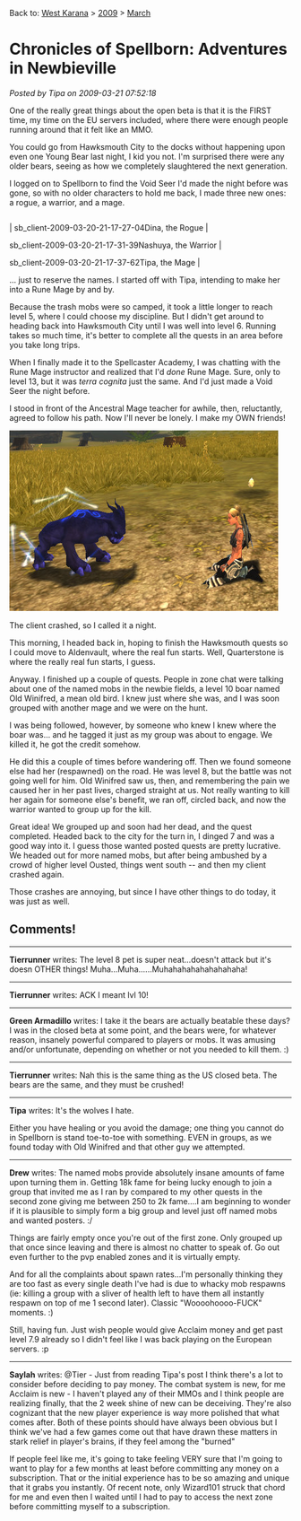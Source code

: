 Back to: [West Karana](/posts/westkarana.md) > [2009](/posts/2009/westkarana.md) > [March](./westkarana.md)
# Chronicles of Spellborn: Adventures in Newbieville

*Posted by Tipa on 2009-03-21 07:52:18*

One of the really great things about the open beta is that it is the FIRST time, my time on the EU servers included, where there were enough people running around that it felt like an MMO.

You could go from Hawksmouth City to the docks without happening upon even one Young Bear last night, I kid you not. I'm surprised there were any older bears, seeing as how we completely slaughtered the next generation.

I logged on to Spellborn to find the Void Seer I'd made the night before was gone, so with no older characters to hold me back, I made three new ones: a rogue, a warrior, and a mage.



|  |  |  |
| --- | --- | --- |
|
 sb_client-2009-03-20-21-17-27-04Dina, the Rogue |

 sb_client-2009-03-20-21-17-31-39Nashuya, the Warrior |

 sb_client-2009-03-20-21-17-37-62Tipa, the Mage |




... just to reserve the names. I started off with Tipa, intending to make her into a Rune Mage by and by.

Because the trash mobs were so camped, it took a little longer to reach level 5, where I could choose my discipline. But I didn't get around to heading back into Hawksmouth City until I was well into level 6. Running takes so much time, it's better to complete all the quests in an area before you take long trips.

When I finally made it to the Spellcaster Academy, I was chatting with the Rune Mage instructor and realized that I'd *done* Rune Mage. Sure, only to level 13, but it was *terra cognita* just the same. And I'd just made a Void Seer the night before.

I stood in front of the Ancestral Mage teacher for awhile, then, reluctantly, agreed to follow his path. Now I'll never be lonely. I make my OWN friends!

![sb_client-2009-03-21-01-00-26-26](../../../uploads/2009/03/sb_client-2009-03-21-01-00-26-26.jpg "sb_client-2009-03-21-01-00-26-26")

The client crashed, so I called it a night.

This morning, I headed back in, hoping to finish the Hawksmouth quests so I could move to Aldenvault, where the real fun starts. Well, Quarterstone is where the really real fun starts, I guess.

Anyway. I finished up a couple of quests. People in zone chat were talking about one of the named mobs in the newbie fields, a level 10 boar named Old Winifred, a mean old bird. I knew just where she was, and I was soon grouped with another mage and we were on the hunt.

I was being followed, however, by someone who knew I knew where the boar was... and he tagged it just as my group was about to engage. We killed it, he got the credit somehow.

He did this a couple of times before wandering off. Then we found someone else had her (respawned) on the road. He was level 8, but the battle was not going well for him. Old Winifred saw us, then, and remembering the pain we caused her in her past lives, charged straight at us. Not really wanting to kill her again for someone else's benefit, we ran off, circled back, and now the warrior wanted to group up for the kill.

Great idea! We grouped up and soon had her dead, and the quest completed. Headed back to the city for the turn in, I dinged 7 and was a good way into it. I guess those wanted posted quests are pretty lucrative. We headed out for more named mobs, but after being ambushed by a crowd of higher level Ousted, things went south -- and then my client crashed again.

Those crashes are annoying, but since I have other things to do today, it was just as well.

## Comments!

---

**Tierrunner** writes: The level 8 pet is super neat...doesn't attack but it's doesn OTHER things! Muha...Muha......Muhahahahahahahahaha!

---

**Tierrunner** writes: ACK I meant lvl 10!

---

**Green Armadillo** writes: I take it the bears are actually beatable these days? I was in the closed beta at some point, and the bears were, for whatever reason, insanely powerful compared to players or mobs. It was amusing and/or unfortunate, depending on whether or not you needed to kill them. :)

---

**Tierrunner** writes: Nah this is the same thing as the US closed beta. The bears are the same, and they must be crushed!

---

**Tipa** writes: It's the wolves I hate.

Either you have healing or you avoid the damage; one thing you cannot do in Spellborn is stand toe-to-toe with something. EVEN in groups, as we found today with Old Winifred and that other guy we attempted.

---

**Drew** writes: The named mobs provide absolutely insane amounts of fame upon turning them in. Getting 18k fame for being lucky enough to join a group that invited me as I ran by compared to my other quests in the second zone giving me between 250 to 2k fame....I am beginning to wonder if it is plausible to simply form a big group and level just off named mobs and wanted posters. :/

Things are fairly empty once you're out of the first zone. Only grouped up that once since leaving and there is almost no chatter to speak of. Go out even further to the pvp enabled zones and it is virtually empty.

And for all the complaints about spawn rates...I'm personally thinking they are too fast as every single death I've had is due to whacky mob respawns (ie: killing a group with a sliver of health left to have them all instantly respawn on top of me 1 second later). Classic "Woooohoooo-FUCK" moments. :) 

Still, having fun. Just wish people would give Acclaim money and get past level 7.9 already so I didn't feel like I was back playing on the European servers. :p

---

**Saylah** writes: @Tier - Just from reading Tipa's post I think there's a lot to consider before deciding to pay money. The combat system is new, for me Acclaim is new - I haven't played any of their MMOs and I think people are realizing finally, that the 2 week shine of new can be deceiving. They're also cognizant that the new player experience is way more polished that what comes after. Both of these points should have always been obvious but I think we've had a few games come out that have drawn these matters in stark relief in player's brains, if they feel among the "burned"

If people feel like me, it's going to take feeling VERY sure that I'm going to want to play for a few months at least before committing any money on a subscription. That or the initial experience has to be so amazing and unique that it grabs you instantly. Of recent note, only Wizard101 struck that chord for me and even then I waited until I had to pay to access the next zone before committing myself to a subscription.

